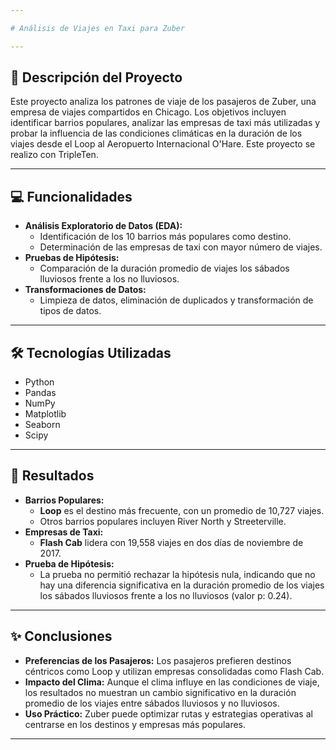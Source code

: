 ```yaml
---

# Análisis de Viajes en Taxi para Zuber

---
```


## 🔖 Descripción del Proyecto
Este proyecto analiza los patrones de viaje de los pasajeros de Zuber, una empresa de viajes compartidos en Chicago. Los objetivos incluyen identificar barrios populares, analizar las empresas de taxi más utilizadas y probar la influencia de las condiciones climáticas en la duración de los viajes desde el Loop al Aeropuerto Internacional O'Hare. Este proyecto se realizo con TripleTen.

---

## 💻 Funcionalidades
- **Análisis Exploratorio de Datos (EDA):**
  - Identificación de los 10 barrios más populares como destino.
  - Determinación de las empresas de taxi con mayor número de viajes.
- **Pruebas de Hipótesis:**
  - Comparación de la duración promedio de viajes los sábados lluviosos frente a los no lluviosos.
- **Transformaciones de Datos:**
  - Limpieza de datos, eliminación de duplicados y transformación de tipos de datos.

---

## 🛠️ Tecnologías Utilizadas
- Python
- Pandas
- NumPy 
- Matplotlib
- Seaborn
- Scipy 

---

## 🔢 Resultados
- **Barrios Populares:**
  - **Loop** es el destino más frecuente, con un promedio de 10,727 viajes.
  - Otros barrios populares incluyen River North y Streeterville.
- **Empresas de Taxi:**
  - **Flash Cab** lidera con 19,558 viajes en dos días de noviembre de 2017.
- **Prueba de Hipótesis:**
  - La prueba no permitió rechazar la hipótesis nula, indicando que no hay una diferencia significativa en la duración promedio de los viajes los sábados lluviosos frente a los no lluviosos (valor p: 0.24).

---

## ✨ Conclusiones
- **Preferencias de los Pasajeros:**
  Los pasajeros prefieren destinos céntricos como Loop y utilizan empresas consolidadas como Flash Cab.
- **Impacto del Clima:**
  Aunque el clima influye en las condiciones de viaje, los resultados no muestran un cambio significativo en la duración promedio de los viajes entre sábados lluviosos y no lluviosos.
- **Uso Práctico:**
  Zuber puede optimizar rutas y estrategias operativas al centrarse en los destinos y empresas más populares.

---
